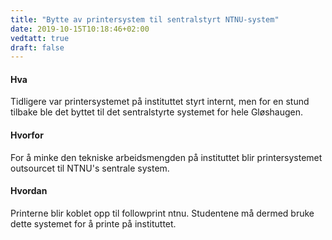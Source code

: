 ```yaml
---
title: "Bytte av printersystem til sentralstyrt NTNU-system"
date: 2019-10-15T10:18:46+02:00
vedtatt: true
draft: false
---
```

#### Hva
Tidligere var printersystemet på instituttet styrt internt, men for en stund tilbake ble det byttet til det sentralstyrte systemet for hele Gløshaugen.
#### Hvorfor
For å minke den tekniske arbeidsmengden på instituttet blir printersystemet outsourcet til NTNU's sentrale system.
#### Hvordan 
Printerne blir koblet opp til followprint ntnu. Studentene må dermed bruke dette systemet for å printe på instituttet.
